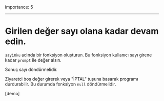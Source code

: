 importance: 5

---

# Girilen değer sayı olana kadar devam edin.

`sayiOku` adında bir fonksiyon oluşturun. Bu fonksiyon kullanıcı sayı girene kadar `prompt` ile değer alsın.

Sonuç sayı döndürmelidir.

Ziyaretci boş değer girerek veya "İPTAL" tuşuna basarak programı durdurabilir. Bu durumda fonksiyon `null` döndürmelidir.

[demo]

